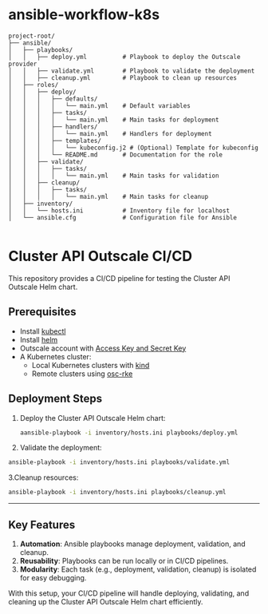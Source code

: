 # ansible-workflow-k8s
```
project-root/
├── ansible/
│   ├── playbooks/
│   │   ├── deploy.yml          # Playbook to deploy the Outscale provider
│   │   ├── validate.yml        # Playbook to validate the deployment
│   │   ├── cleanup.yml         # Playbook to clean up resources
│   ├── roles/
│   │   ├── deploy/
│   │   │   ├── defaults/
│   │   │   │   └── main.yml    # Default variables
│   │   │   ├── tasks/
│   │   │   │   └── main.yml    # Main tasks for deployment
│   │   │   ├── handlers/
│   │   │   │   └── main.yml    # Handlers for deployment
│   │   │   ├── templates/
│   │   │   │   └── kubeconfig.j2 # (Optional) Template for kubeconfig
│   │   │   └── README.md       # Documentation for the role
│   │   ├── validate/
│   │   │   ├── tasks/
│   │   │   │   └── main.yml    # Main tasks for validation
│   │   ├── cleanup/
│   │   │   ├── tasks/
│   │   │   │   └── main.yml    # Main tasks for cleanup
│   ├── inventory/
│   │   └── hosts.ini           # Inventory file for localhost
│   └── ansible.cfg             # Configuration file for Ansible


```
# Cluster API Outscale CI/CD

This repository provides a CI/CD pipeline for testing the Cluster API Outscale Helm chart.

## Prerequisites
- Install [kubectl](https://kubernetes.io/docs/tasks/tools/install-kubectl/)
- Install [helm](https://github.com/helm/helm/releases)
- Outscale account with [Access Key and Secret Key](https://wiki.outscale.net/display/EN/Creating+an+Access+Key)
- A Kubernetes cluster:
  - Local Kubernetes clusters with [kind](https://github.com/kubernetes-sigs/kind#installation-and-usage)
  - Remote clusters using [osc-rke](https://github.com/outscale-dev/osc-k8s-rke-cluster)

## Deployment Steps
1. Deploy the Cluster API Outscale Helm chart:
   ```bash
   aansible-playbook -i inventory/hosts.ini playbooks/deploy.yml

2. Validate the deployment:
  ```bash
 ansible-playbook -i inventory/hosts.ini playbooks/validate.yml
  ```
3.Cleanup resources:
  ```bash
  ansible-playbook -i inventory/hosts.ini playbooks/cleanup.yml
  ```

---

## **Key Features**
1. **Automation**: Ansible playbooks manage deployment, validation, and cleanup.
2. **Reusability**: Playbooks can be run locally or in CI/CD pipelines.
3. **Modularity**: Each task (e.g., deployment, validation, cleanup) is isolated for easy debugging.

With this setup, your CI/CD pipeline will handle deploying, validating, and cleaning up the Cluster API Outscale Helm chart efficiently.






